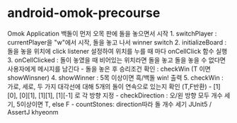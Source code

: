 # android-omok-precourse
<Project Name>  
Omok Application  
  
<How To Start>  
백돌이 먼저 오목 판에 돌을 놓으면서 시작  
  
<features>  
1. switchPlayer : currentPlayer을 "w"에서 시작, 돌을 놓고 나서 winner switch  
2. initializeBoard : 돌을 놓을 위치에 click listener 설정하여 위치를 누를 때 마다 onCellClick 함수 실행  
3. onCellClicked : 돌이 놓였을 때 비어있는 위치라면 돌을 놓고 돌을 놓을 수 없다면 사용자에게 메시지를 남긴다  
    - 돌을 놓은 후 승리조건 확인 : checkWin (T 이면 showWinsner)  
4. showWinner : 5목 이상이면 흑/백돌 win! 출력
5. checkWin : 가로, 세로, 두 가지 대각선에 대해 5개의 돌이 연속으로 있는지 확인 (T,F반환)  
    - [1][0], [0][1], [1][1], [1][-1] 로 각 방향 지정  
    - checkDirection : 오/왼 방향 모두 개수 세기, 5이상이면 T, else F  
    - countStones: direction따라 돌 개수 세기  
  
<run tests>  
JUnit5 / AssertJ  
  
<credit>  
khyeonm  